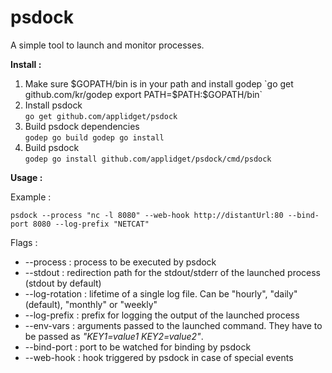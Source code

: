 **psdock**
======

A simple tool to launch and monitor processes.

**Install :**

1) Make sure $GOPATH/bin is in your path and install godep
`go get github.com/kr/godep
export PATH=$PATH:$GOPATH/bin`  
2) Install psdock  
`go get github.com/applidget/psdock`  
3) Build psdock dependencies  
`godep go build
godep go install`  
4) Build psdock  
`godep go install github.com/applidget/psdock/cmd/psdock`

**Usage :**

Example :

  `psdock --process "nc -l 8080" --web-hook http://distantUrl:80 --bind-port 8080 --log-prefix "NETCAT"`

Flags :
  * --process : process to be executed by psdock  
  * --stdout : redirection path for the stdout/stderr of the launched process (stdout by default)  
  * --log-rotation : lifetime of a single log file. Can be "hourly", "daily" (default), "monthly" or "weekly"  
  * --log-prefix : prefix for logging the output of the launched process  
  * --env-vars : arguments passed to the launched command. They have to be passed as *"KEY1=value1 KEY2=value2"*.  
  * --bind-port : port to be watched for binding by psdock  
  * --web-hook : hook triggered by psdock in case of special events  


